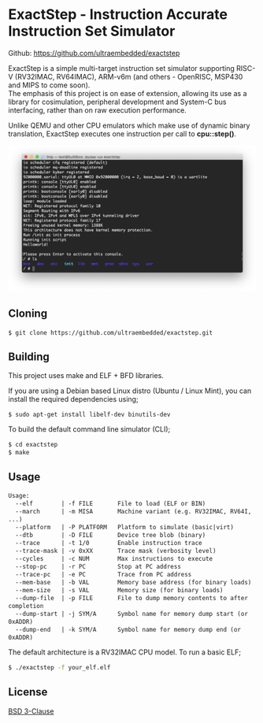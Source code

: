# ExactStep - Instruction Accurate Instruction Set Simulator

Github: https://github.com/ultraembedded/exactstep

ExactStep is a simple multi-target instruction set simulator supporting RISC-V (RV32IMAC, RV64IMAC), ARM-v6m (and others - OpenRISC, MSP430 and MIPS to come soon).  
The emphasis of this project is on ease of extension, allowing its use as a library for cosimulation, peripheral development and System-C bus interfacing, rather than on raw execution performance.

Unlike QEMU and other CPU emulators which make use of dynamic binary translation, ExactStep executes one instruction per call to **cpu::step()**.

![](docs/screenshot.png)

## Cloning
```
$ git clone https://github.com/ultraembedded/exactstep.git
```

## Building

This project uses make and ELF + BFD libraries.

If you are using a Debian based Linux distro (Ubuntu / Linux Mint), you can install the required dependencies using;

```
$ sudo apt-get install libelf-dev binutils-dev
```

To build the default command line simulator (CLI);
```
$ cd exactstep
$ make
```

## Usage

```
Usage:
  --elf        | -f FILE       File to load (ELF or BIN)
  --march      | -m MISA       Machine variant (e.g. RV32IMAC, RV64I, ...)
  --platform   | -P PLATFORM   Platform to simulate (basic|virt)
  --dtb        | -D FILE       Device tree blob (binary)
  --trace      | -t 1/0        Enable instruction trace
  --trace-mask | -v 0xXX       Trace mask (verbosity level)
  --cycles     | -c NUM        Max instructions to execute
  --stop-pc    | -r PC         Stop at PC address
  --trace-pc   | -e PC         Trace from PC address
  --mem-base   | -b VAL        Memory base address (for binary loads)
  --mem-size   | -s VAL        Memory size (for binary loads)
  --dump-file  | -p FILE       File to dump memory contents to after completion
  --dump-start | -j SYM/A      Symbol name for memory dump start (or 0xADDR)
  --dump-end   | -k SYM/A      Symbol name for memory dump end (or 0xADDR)
```

The default architecture is a RV32IMAC CPU model. To run a basic ELF;
```sh
$ ./exactstep -f your_elf.elf 
```

## License

[BSD 3-Clause](LICENSE)